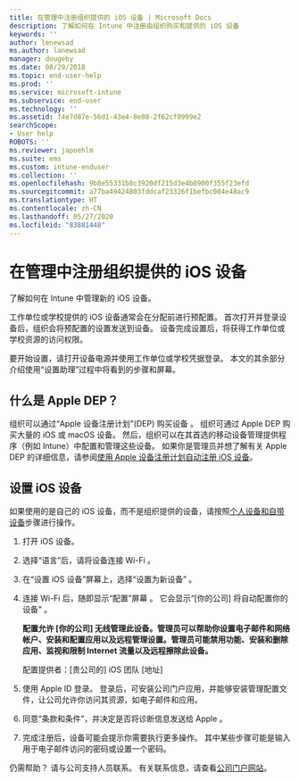 ```yaml
---
title: 在管理中注册组织提供的 iOS 设备 | Microsoft Docs
description: 了解如何在 Intune 中注册由组织购买和提供的 iOS 设备
keywords: ''
author: lenewsad
ms.author: lanewsad
manager: dougeby
ms.date: 08/29/2018
ms.topic: end-user-help
ms.prod: ''
ms.service: microsoft-intune
ms.subservice: end-user
ms.technology: ''
ms.assetid: f4e7d87e-56d1-43e4-8e88-2f62cf0999e2
searchScope:
- User help
ROBOTS: ''
ms.reviewer: japoehlm
ms.suite: ems
ms.custom: intune-enduser
ms.collection: ''
ms.openlocfilehash: 9b8e55331b8c3920df215d3e4b8900f355f23efd
ms.sourcegitcommit: a77ba49424803fddcaf23326f1befbc004e48ac9
ms.translationtype: HT
ms.contentlocale: zh-CN
ms.lasthandoff: 05/27/2020
ms.locfileid: "83881448"
---
```

# <a name="enroll-your-organization-provided-ios-device-in-management"></a>在管理中注册组织提供的 iOS 设备

了解如何在 Intune 中管理新的 iOS 设备。  

工作单位或学校提供的 iOS 设备通常会在分配前进行预配置。 首次打开并登录设备后，组织会将预配置的设置发送到设备。 设备完成设置后，将获得工作单位或学校资源的访问权限。  

要开始设置，请打开设备电源并使用工作单位或学校凭据登录。 本文的其余部分介绍使用“设置助理”过程中将看到的步骤和屏幕。

## <a name="what-is-apple-dep"></a>什么是 Apple DEP？

组织可以通过“Apple 设备注册计划”(DEP) 购买设备  。 组织可通过 Apple DEP 购买大量的 iOS 或 macOS 设备。 然后，组织可以在其首选的移动设备管理提供程序（例如 Intune）中配置和管理这些设备。 如果你是管理员并想了解有关 Apple DEP 的详细信息，请参阅[使用 Apple 设备注册计划自动注册 iOS 设备](/intune/enrollment/device-enrollment-program-enroll-ios)。

## <a name="set-up-your-ios-device"></a>设置 iOS 设备

如果使用的是自己的 iOS 设备，而不是组织提供的设备，请按照[个人设备和自带设备](enroll-your-device-in-intune-ios.md)步骤进行操作。  

1. 打开 iOS 设备。
2. 选择“语言”后，请将设备连接 Wi-Fi  。
3. 在“设置 iOS 设备”屏幕上，选择“设置为新设备”   。  
4. 连接 Wi-Fi 后，随即显示“配置”屏幕  。 它会显示“[你的公司] 将自动配置你的设备”  。

   **配置允许 [你的公司] 无线管理此设备。管理员可以帮助你设置电子邮件和网络帐户、安装和配置应用以及远程管理设置。管理员可能禁用功能、安装和删除应用、监视和限制 Internet 流量以及远程擦除此设备。**

   配置提供者：[贵公司的] iOS 团队 [地址] 

5. 使用 Apple ID 登录。 登录后，可安装公司门户应用，并能够安装管理配置文件，让公司允许你访问其资源，如电子邮件和应用。
6. 同意“条款和条件”，并决定是否将诊断信息发送给 Apple  。
7. 完成注册后，设备可能会提示你需要执行更多操作。 其中某些步骤可能是输入用于电子邮件访问的密码或设置一个密码。

仍需帮助？ 请与公司支持人员联系。 有关联系信息，请查看[公司门户网站](https://go.microsoft.com/fwlink/?linkid=2010980)。
